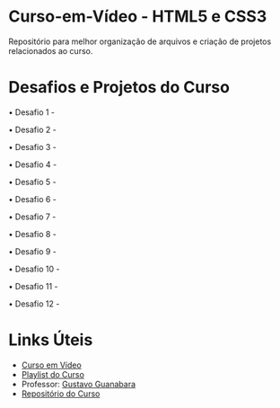 # Curso-em-Vídeo - HTML5 e CSS3
Repositório para melhor organização de arquivos e criação de projetos relacionados ao curso.

# Desafios e Projetos do Curso

• Desafio 1 -
<p></p>
• Desafio 2 -
<p></p>
• Desafio 3 -
<p></p>
• Desafio 4 -
<p></p>
• Desafio 5 -
<p></p>
• Desafio 6 -
<p></p>
• Desafio 7 -
<p></p>
• Desafio 8 -
<p></p>
• Desafio 9 -
<p></p>
• Desafio 10 -
<p></p>
• Desafio 11 -
<p></p>
• Desafio 12 -
<p></p>

# Links Úteis
* [Curso em Vídeo](https://www.cursoemvideo.com/)
* [Playlist do Curso](https://www.youtube.com/playlist?list=PLHz_AreHm4dkZ9-atkcmcBaMZdmLHft8n)
* Professor: [Gustavo Guanabara](https://github.com/gustavoguanabara)
* [Repositório do Curso](https://github.com/gustavoguanabara/html-css)
